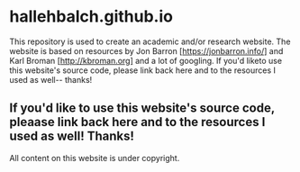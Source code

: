 # hallehbalch.github.io
 
This repository is used to create an academic and/or research website. 
The website is based on resources by Jon Barron [https://jonbarron.info/] and Karl Broman [http://kbroman.org] and a lot of googling. If you'd liketo use this website's source code, please link back here and to the resources I used as well-- thanks!

If you'd like to use this website's source code, pleaase link back here and to the resources I used as well! Thanks!
-- 
All content on this website is under copyright. 
